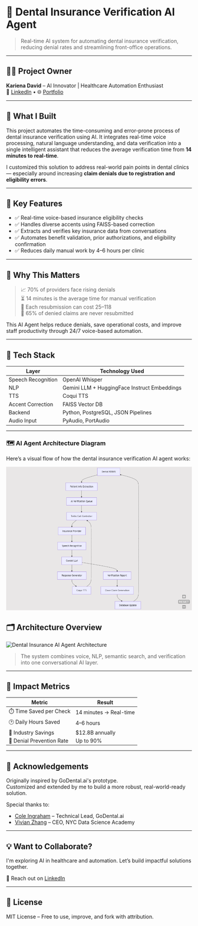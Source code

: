# 🦷 Dental Insurance Verification AI Agent

> Real-time AI system for automating dental insurance verification, reducing denial rates and streamlining front-office operations.

---

## 👩‍💻 Project Owner  
**Kariena David** – AI Innovator | Healthcare Automation Enthusiast  
💼 [LinkedIn](https://www.linkedin.com/in/karienad) • 🌐 [Portfolio](https://your-portfolio-site.com)

---

## 🧠 What I Built

This project automates the time-consuming and error-prone process of dental insurance verification using AI. It integrates real-time voice processing, natural language understanding, and data verification into a single intelligent assistant that reduces the average verification time from **14 minutes to real-time**.

I customized this solution to address real-world pain points in dental clinics — especially around increasing **claim denials due to registration and eligibility errors**.

---

## 🎯 Key Features

- ✅ Real-time voice-based insurance eligibility checks
- ✅ Handles diverse accents using FAISS-based correction
- ✅ Extracts and verifies key insurance data from conversations
- ✅ Automates benefit validation, prior authorizations, and eligibility confirmation
- ✅ Reduces daily manual work by 4–6 hours per clinic

---

## 🏥 Why This Matters

> 📈 70% of providers face rising denials  
> ⏳ 14 minutes is the average time for manual verification  
> 💸 Each resubmission can cost $25–$118  
> 🧾 65% of denied claims are never resubmitted

This AI Agent helps reduce denials, save operational costs, and improve staff productivity through 24/7 voice-based automation.

---

## 🧰 Tech Stack

| Layer                | Technology Used                             |
|---------------------|---------------------------------------------|
| Speech Recognition  | OpenAI Whisper                              |
| NLP                 | Gemini LLM + HuggingFace Instruct Embeddings|
| TTS                 | Coqui TTS                                    |
| Accent Correction   | FAISS Vector DB                             |
| Backend             | Python, PostgreSQL, JSON Pipelines          |
| Audio Input         | PyAudio, PortAudio                          |

---
### 🗺 AI Agent Architecture Diagram

Here’s a visual flow of how the dental insurance verification AI agent works:

![AI Architecture](assets/ai_agent_architecture.png)

## 🗂️ Architecture Overview

![Dental Insurance AI Agent Architecture](https://github.com/newking9088/dental_office_ai_agent/blob/main/ai_agent_architecture.png)

> The system combines voice, NLP, semantic search, and verification into one conversational AI layer.

---

## 🚀 Impact Metrics

| Metric                     | Result                 |
|---------------------------|------------------------|
| ⏱️ Time Saved per Check    | 14 minutes → Real-time |
| 🕑 Daily Hours Saved        | 4–6 hours              |
| 💸 Industry Savings        | $12.8B annually         |
| 🚫 Denial Prevention Rate  | Up to 90%              |

---

## 🙌 Acknowledgements

Originally inspired by GoDental.ai's prototype.  
Customized and extended by me to build a more robust, real-world-ready solution.

Special thanks to:

- [Cole Ingraham](https://www.linkedin.com/in/cole-ingraham-05377b12/) – Technical Lead, GoDental.ai  
- [Vivian Zhang](https://www.linkedin.com/in/vivianszhang/) – CEO, NYC Data Science Academy

---

## 💡 Want to Collaborate?

I'm exploring AI in healthcare and automation. Let’s build impactful solutions together.

📩 Reach out on [LinkedIn](https://www.linkedin.com/in/drkarienadavid)

---

## 📌 License

MIT License – Free to use, improve, and fork with attribution.
